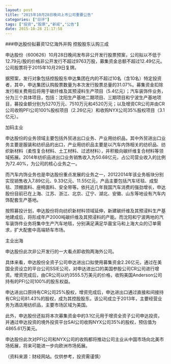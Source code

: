 ```yaml
---
layout: post
title: "2015年10月28日晚间上市公司重要公告"
categories: ["日评"]
tags: ["投资","股票","新闻","公告"]
date: 2015-10-28 21:17:58
---
```

###申达股份拟募资12亿海外并购 控股股东认购三成

申达股份（600626）10月28日晚间发布非公开发行股票预案，公司拟以不低于12.79元/股的价格非公开发行不超过9763万股，募集资金总额不超过12.49亿元。公司股票将于2015年10月29日复牌。

据预案，发行对象包括控股股东申达集团在内的不超过10名（含10名）特定投资者，其中，申达集团认购股票数量为本次发行股票总量的31.07%。募集资金扣除发行相关费用后将用于碳纤维及其预浸料生产项目（5.4亿元）；汽车装饰件业务，分为三个具体项目，包括：沈阳生产基地二期项目、三期项目和宁波生产基地项目，募投金额分别为5270万元、7510万元和4520万元；以及增资CR公司并由CR公司收购PFI公司100%股权项目（2.26亿元）和收购NYX公司35%股权项目（3.1亿元）。

加码主业

申达股份的业务领域主要包括外贸进出口业务、产业用纺织品，其中外贸进出口业务主要是服装和纺织品的出口，产业用纺织品主要是以汽车内饰相关的纺织品、纺织新材料（柔性复合材料、土工材料、过滤材料），并积极向碳纤维复合材料等领域拓展。2014年纺织品进出口业务销售收入为50.68亿元，占公司营业收入的比例为72.40%，为公司的核心业务之一。

而汽车内饰业务也是申达股份重点发展的业务之一，2012­2014年该业务板块分别实现销售收入7.89亿元、9.33亿元、11.55亿元，产品主要包括汽车坯毯、成型毯、顶棚面料、座椅面料、安全带等。依托近几年我国汽车消费的强劲增长，申达股份目前已在上海、江苏、浙江、北京、辽宁、湖北、安徽、山东等地设有汽车内饰配套生产基地。

按照募投计划，申达股份将向纺织新材料领域延伸，新建碳纤维及其预浸料生产基地建成后，将形成年产2000吨碳纤维及其预浸料的产能。而沈阳和宁波两地的汽车装饰件业务将集中生产汽车地毯，分别满足满足华晨宝马和上海大众的订单需求，扩大配套中高端轿车市场。

主业出海

申达股份此次非公开发行的一大看点即收购两海外公司。

具体来看，申达股份全资子公司申达进出口拟使用募集资金2.26亿元，通过在美国全资设立的平台公司SSIE公司，对申达进出口的美国参股公司CR公司进行增资。增资完成后，由CR公司以约3555.5万美元的价格，收购美国Anderson公司持有的PFI公司100%的股东权益。

申达进出口原持有CR公司25%股权，增资完成后，申达进出口通过直接和间接持有CR公司81.43%的股权，成为其控股股东。该公司成立于2013年，主要经营业务为酒店用纺织品，主要市场区域为美国。

此外，申达股份还拟将本次募集资金中的3.1亿元用于增资全资子公司申达投资，并通过申达投资的境外投资平台SAI公司收购NYX公司35%的股权，预估值为4865.61万美元。

申达股份此次对PFI公司和NYX公司的收购都将推动公司主业从中国市场向北美市场拓展，将来可能进一步向欧洲市场拓展。

（资料来源：财经网站。仅供参考，投资需谨慎）
